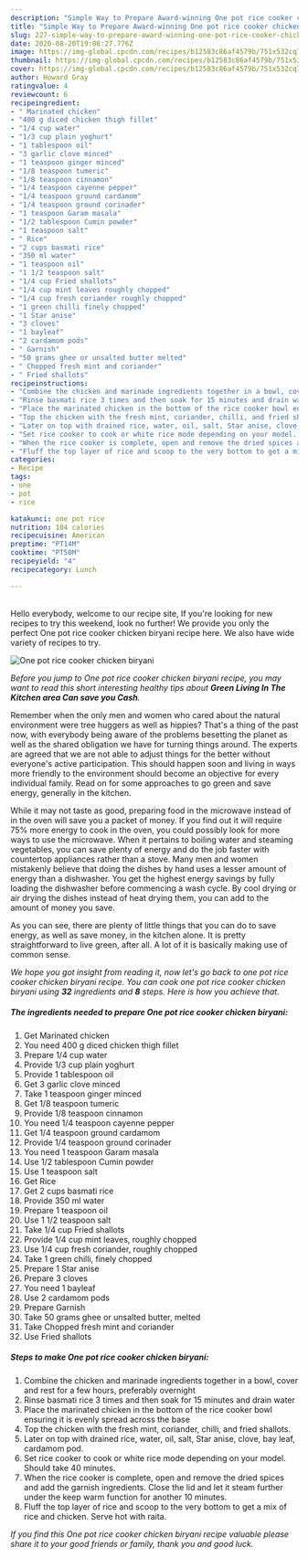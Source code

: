 ```yaml
---
description: "Simple Way to Prepare Award-winning One pot rice cooker chicken biryani"
title: "Simple Way to Prepare Award-winning One pot rice cooker chicken biryani"
slug: 227-simple-way-to-prepare-award-winning-one-pot-rice-cooker-chicken-biryani
date: 2020-08-20T19:08:27.776Z
image: https://img-global.cpcdn.com/recipes/b12583c86af4579b/751x532cq70/one-pot-rice-cooker-chicken-biryani-recipe-main-photo.jpg
thumbnail: https://img-global.cpcdn.com/recipes/b12583c86af4579b/751x532cq70/one-pot-rice-cooker-chicken-biryani-recipe-main-photo.jpg
cover: https://img-global.cpcdn.com/recipes/b12583c86af4579b/751x532cq70/one-pot-rice-cooker-chicken-biryani-recipe-main-photo.jpg
author: Howard Gray
ratingvalue: 4
reviewcount: 6
recipeingredient:
- " Marinated chicken"
- "400 g diced chicken thigh fillet"
- "1/4 cup water"
- "1/3 cup plain yoghurt"
- "1 tablespoon oil"
- "3 garlic clove minced"
- "1 teaspoon ginger minced"
- "1/8 teaspoon tumeric"
- "1/8 teaspoon cinnamon"
- "1/4 teaspoon cayenne pepper"
- "1/4 teaspoon ground cardamom"
- "1/4 teaspoon ground corinader"
- "1 teaspoon Garam masala"
- "1/2 tablespoon Cumin powder"
- "1 teaspoon salt"
- " Rice"
- "2 cups basmati rice"
- "350 ml water"
- "1 teaspoon oil"
- "1 1/2 teaspoon salt"
- "1/4 cup Fried shallots"
- "1/4 cup mint leaves roughly chopped"
- "1/4 cup fresh coriander roughly chopped"
- "1 green chilli finely chopped"
- "1 Star anise"
- "3 cloves"
- "1 bayleaf"
- "2 cardamom pods"
- " Garnish"
- "50 grams ghee or unsalted butter melted"
- " Chopped fresh mint and coriander"
- " Fried shallots"
recipeinstructions:
- "Combine the chicken and marinade ingredients together in a bowl, cover and rest for a few hours, preferably overnight"
- "Rinse basmati rice 3 times and then soak for 15 minutes and drain water"
- "Place the marinated chicken in the bottom of the rice cooker bowl ensuring it is evenly spread across the base"
- "Top the chicken with the fresh mint, coriander, chilli, and fried shallots."
- "Later on top with drained rice, water, oil, salt, Star anise, clove, bay leaf, cardamom pod."
- "Set rice cooker to cook or white rice mode depending on your model. Should take 40 minutes."
- "When the rice cooker is complete, open and remove the dried spices and add the garnish ingredients. Close the lid and let it steam further under the keep warm function for another 10 minutes."
- "Fluff the top layer of rice and scoop to the very bottom to get a mix of rice and chicken. Serve hot with raita."
categories:
- Recipe
tags:
- one
- pot
- rice

katakunci: one pot rice 
nutrition: 104 calories
recipecuisine: American
preptime: "PT14M"
cooktime: "PT50M"
recipeyield: "4"
recipecategory: Lunch

---
```

<br>
Hello everybody, welcome to our recipe site, If you're looking for new recipes to try this weekend, look no further! We provide you only the perfect One pot rice cooker chicken biryani recipe here. We also have wide variety of recipes to try.
<br>


![One pot rice cooker chicken biryani](https://img-global.cpcdn.com/recipes/b12583c86af4579b/751x532cq70/one-pot-rice-cooker-chicken-biryani-recipe-main-photo.jpg)

<i>Before you jump to One pot rice cooker chicken biryani recipe, you may want to read this short interesting healthy tips about 
<strong>Green Living In The Kitchen area Can save you Cash</strong>.</i>
</br>

Remember when the only men and women who cared about the natural environment were tree huggers as well as hippies? That's a thing of the past now, with everybody being aware of the problems besetting the planet as well as the shared obligation we have for turning things around. The experts are agreed that we are not able to adjust things for the better without everyone's active participation. This should happen soon and living in ways more friendly to the environment should become an objective for every individual family. Read on for some approaches to go green and save energy, generally in the kitchen.

While it may not taste as good, preparing food in the microwave instead of in the oven will save you a packet of money. If you find out it will require 75% more energy to cook in the oven, you could possibly look for more ways to use the microwave. When it pertains to boiling water and steaming vegetables, you can save plenty of energy and do the job faster with countertop appliances rather than a stove. Many men and women mistakenly believe that doing the dishes by hand uses a lesser amount of energy than a dishwasher. You get the highest energy savings by fully loading the dishwasher before commencing a wash cycle. By cool drying or air drying the dishes instead of heat drying them, you can add to the amount of money you save.

As you can see, there are plenty of little things that you can do to save energy, as well as save money, in the kitchen alone. It is pretty straightforward to live green, after all. A lot of it is basically making use of common sense.


<i>We hope you got insight from reading it, now let's go back to one pot rice cooker chicken biryani recipe. You can cook one pot rice cooker chicken biryani using <strong>32</strong> ingredients and <strong>8</strong> steps. Here is how you achieve that.
</i>

##### The ingredients needed to prepare One pot rice cooker chicken biryani:

1. Get  Marinated chicken
1. You need 400 g diced chicken thigh fillet
1. Prepare 1/4 cup water
1. Provide 1/3 cup plain yoghurt
1. Provide 1 tablespoon oil
1. Get 3 garlic clove minced
1. Take 1 teaspoon ginger minced
1. Get 1/8 teaspoon tumeric
1. Provide 1/8 teaspoon cinnamon
1. You need 1/4 teaspoon cayenne pepper
1. Get 1/4 teaspoon ground cardamom
1. Provide 1/4 teaspoon ground corinader
1. You need 1 teaspoon Garam masala
1. Use 1/2 tablespoon Cumin powder
1. Use 1 teaspoon salt
1. Get  Rice
1. Get 2 cups basmati rice
1. Provide 350 ml water
1. Prepare 1 teaspoon oil
1. Use 1 1/2 teaspoon salt
1. Take 1/4 cup Fried shallots
1. Provide 1/4 cup mint leaves, roughly chopped
1. Use 1/4 cup fresh coriander, roughly chopped
1. Take 1 green chilli, finely chopped
1. Prepare 1 Star anise
1. Prepare 3 cloves
1. You need 1 bayleaf
1. Use 2 cardamom pods
1. Prepare  Garnish
1. Take 50 grams ghee or unsalted butter, melted
1. Take  Chopped fresh mint and coriander
1. Use  Fried shallots


##### Steps to make One pot rice cooker chicken biryani:

1. Combine the chicken and marinade ingredients together in a bowl, cover and rest for a few hours, preferably overnight
1. Rinse basmati rice 3 times and then soak for 15 minutes and drain water
1. Place the marinated chicken in the bottom of the rice cooker bowl ensuring it is evenly spread across the base
1. Top the chicken with the fresh mint, coriander, chilli, and fried shallots.
1. Later on top with drained rice, water, oil, salt, Star anise, clove, bay leaf, cardamom pod.
1. Set rice cooker to cook or white rice mode depending on your model. Should take 40 minutes.
1. When the rice cooker is complete, open and remove the dried spices and add the garnish ingredients. Close the lid and let it steam further under the keep warm function for another 10 minutes.
1. Fluff the top layer of rice and scoop to the very bottom to get a mix of rice and chicken. Serve hot with raita.


<i>If you find this One pot rice cooker chicken biryani recipe valuable please share it to your good friends or family, thank you and good luck.</i>
